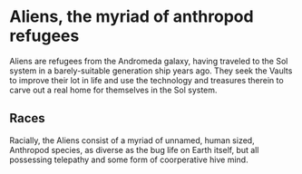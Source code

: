 # Aliens, the myriad of anthropod refugees

Aliens are refugees from the Andromeda galaxy, having traveled to the Sol system in a barely-suitable generation ship years ago. They seek the Vaults to improve their lot in life and use the technology and treasures therein to carve out a real home for themselves in the Sol system.

## Races

Racially, the Aliens consist of a myriad of unnamed, human sized, Anthropod species, as diverse as the bug life on Earth itself, but all possessing telepathy and some form of coorperative hive mind.